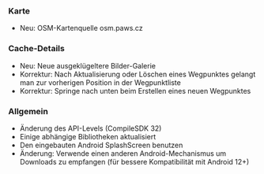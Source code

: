 ### Karte
- Neu: OSM-Kartenquelle osm.paws.cz

### Cache-Details
- Neu: Neue ausgeklügeltere Bilder-Galerie
- Korrektur: Nach Aktualisierung oder Löschen eines Wegpunktes gelangt man zur vorherigen Position in der Wegpunktliste
- Korrektur: Springe nach unten beim Erstellen eines neuen Wegpunktes

### Allgemein
- Änderung des API-Levels (CompileSDK 32)
- Einige abhängige Bibliotheken aktualisiert
- Den eingebauten Android SplashScreen benutzen
- Änderung: Verwende einen anderen Android-Mechanismus um Downloads zu empfangen (für bessere Kompatibilität mit Android 12+)
